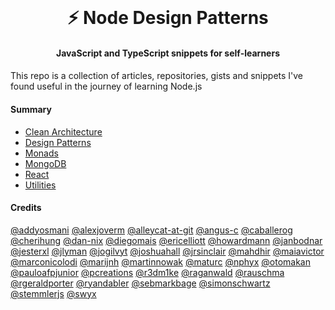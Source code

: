 <br />
<p align="center">
  <h1 align="center">⚡️ Node Design Patterns</h1>
  <h4 align="center">
    JavaScript and TypeScript snippets for self-learners
    <br />
  </h4>
</p>

####

This repo is a collection of articles, repositories, gists and snippets I've found useful in the journey of learning Node.js

#### Summary

- [Clean Architecture](https://github.com/moatorres/node-design-patterns/tree/master/clean-architecture)
- [Design Patterns](https://github.com/moatorres/node-design-patterns/tree/master/design-patterns)
- [Monads](https://github.com/moatorres/node-design-patterns/tree/master/monads)
- [MongoDB](https://github.com/moatorres/node-design-patterns/tree/master/mongodb)
- [React](https://github.com/moatorres/node-design-patterns/tree/master/react)
- [Utilities](https://github.com/moatorres/node-design-patterns/tree/master/utilities)

#### Credits

[@addyosmani](https://github.com/addyosmani) [@alexjoverm](https://github.com/alexjoverm/) [@alleycat-at-git](https://github.com/alleycat-at-git) [@angus-c](https://github.com/angus-c) [@caballerog](https://github.com/Caballerog) [@cherihung](https://github.com/cherihung) [@dan-nix](https://github.com/dan-nix) [@diegomais](https://github.com/diegomais) [@ericelliott](https://github.com/ericelliott) [@howardmann](https://github.com/howardmann) [@janbodnar](https://github.com/janbodnar) [@jesterxl](https://github.com/JesterXL) [@jlyman](https://github.com/jlyman) [@jogilvyt](https://github.com/jogilvyt) [@joshuahall](https://github.com/JoshuaHall) [@jrsinclair](https://github.com/jrsinclair) [@mahdhir](https://github.com/Mahdhir) [@maiavictor](https://github.com/MaiaVictor/) [@marconicolodi](https://github.com/MarcoNicolodi) [@marijnh](https://github.com/marijnh) [@martinnowak](https://github.com/MartinNowak) [@maturc](https://github.com/maturc) [@nphyx](https://github.com/nphyx) [@otomakan](https://github.com/Otomakan) [@pauloafpjunior](https://github.com/pauloafpjunior/) [@pcreations](https://github.com/PCreations) [@r3dm1ke](https://github.com/r3dm1ke) [@raganwald](https://github.com/raganwald) [@rauschma](https://github.com/rauschma) [@rgeraldporter](https://github.com/rgeraldporter) [@ryandabler](https://github.com/ryandabler) [@sebmarkbage](https://gist.github.com/sebmarkbage) [@simonschwartz](https://github.com/simonschwartz) [@stemmlerjs](https://github.com/stemmlerjs) [@swyx](https://www.netlify.com/authors/swyx/)
